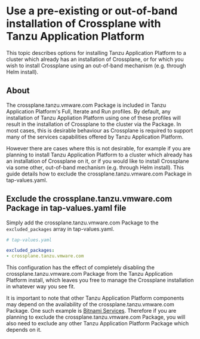 # Use a pre-existing or out-of-band installation of Crossplane with Tanzu Application Platform

This topic describes options for installing Tanzu Application Platform to a cluster which already has an installation of Crossplane, or for which you wish to install Crossplane using an out-of-band mechanism (e.g. through Helm install).

## About

The crossplane.tanzu.vmware.com Package is included in Tanzu Application Platform's Full, Iterate and Run profiles. By default, any installation of Tanzu Appliation Platform using one of these profiles will result in the installation of Crossplane to the cluster via the Package. In most cases, this is desirable behaviour as Crossplane is required to support many of the services capabilities offered by Tanzu Application Platform.

However there are cases where this is not desirable, for example if you are planning to install Tanzu Application Platform to a cluster which already has an installation of Crossplane on it, or if you would like to install Crossplane via some other, out-of-band mechanism (e.g. through Helm install). This guide details how to exclude the crossplane.tanzu.vmware.com Package in tap-values.yaml.

## Exclude the crossplane.tanzu.vmware.com Package in tap-values.yaml file

Simply add the crossplane.tanzu.vmware.com Package to the `excluded_packages` array in tap-values.yaml.

```yaml
# tap-values.yaml

excluded_packages:
- crossplane.tanzu.vmware.com
```

This configuration has the effect of completely disabling the crossplane.tanzu.vmware.com Package from the Tanzu Application Platform install, which leaves you free to manage the Crossplane installation in whatever way you see fit.

It is important to note that other Tanzu Application Platform components may depend on the availability of the crossplane.tanzu.vmware.com Package. One such example is [Bitnami Services](../../bitnami-services/about.hbs.md). Therefore if you are planning to exclude the crossplane.tanzu.vmware.com Package, you will also need to exclude any other Tanzu Application Platform Package which depends on it.